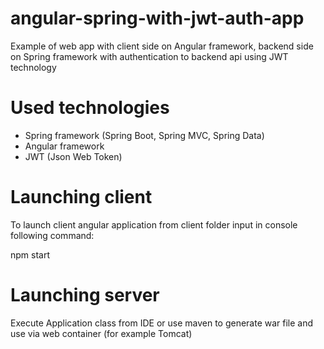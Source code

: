 # angular-spring-with-jwt-auth-app
Example of web app with client side on Angular framework, backend side on Spring framework
with authentication to backend api using JWT technology

# Used technologies
- Spring framework (Spring Boot, Spring MVC, Spring Data)
- Angular framework
- JWT (Json Web Token)

# Launching client
To launch client angular application from client folder input in console following command:

npm start

# Launching server
Execute Application class from IDE or use maven to generate war file and use via web container (for example Tomcat)
